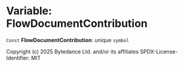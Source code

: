 # Variable: FlowDocumentContribution

`Const` **FlowDocumentContribution**: unique `symbol`

Copyright (c) 2025 Bytedance Ltd. and/or its affiliates
SPDX-License-Identifier: MIT
